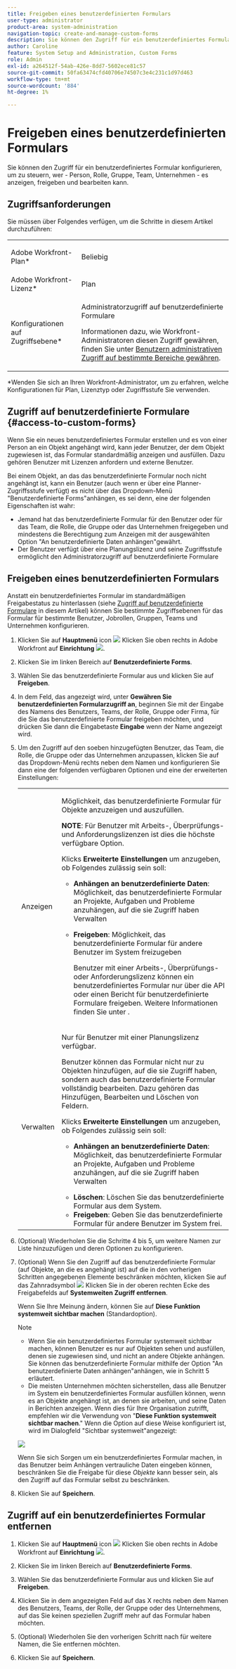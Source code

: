 ```yaml
---
title: Freigeben eines benutzerdefinierten Formulars
user-type: administrator
product-area: system-administration
navigation-topic: create-and-manage-custom-forms
description: Sie können den Zugriff für ein benutzerdefiniertes Formular konfigurieren, um zu steuern, wer - Person, Rolle, Gruppe, Team, Unternehmen - es anzeigen, freigeben und bearbeiten kann.
author: Caroline
feature: System Setup and Administration, Custom Forms
role: Admin
exl-id: a264512f-54ab-426e-8dd7-5602ece81c57
source-git-commit: 50fa63474cfd40706e74507c3e4c231c1d97d463
workflow-type: tm+mt
source-wordcount: '884'
ht-degree: 1%

---
```


# Freigeben eines benutzerdefinierten Formulars

Sie können den Zugriff für ein benutzerdefiniertes Formular konfigurieren, um zu steuern, wer - Person, Rolle, Gruppe, Team, Unternehmen - es anzeigen, freigeben und bearbeiten kann.

## Zugriffsanforderungen

Sie müssen über Folgendes verfügen, um die Schritte in diesem Artikel durchzuführen:

<table style="table-layout:auto"> 
 <col> 
 <col> 
 <tbody> 
  <tr data-mc-conditions=""> 
   <td role="rowheader"> <p>Adobe Workfront-Plan*</p> </td> 
   <td>Beliebig</td> 
  </tr> 
  <tr> 
   <td role="rowheader">Adobe Workfront-Lizenz*</td> 
   <td>Plan</td> 
  </tr> 
  <tr data-mc-conditions=""> 
   <td role="rowheader">Konfigurationen auf Zugriffsebene*</td> 
   <td> <p>Administratorzugriff auf benutzerdefinierte Formulare</p> <p>Informationen dazu, wie Workfront-Administratoren diesen Zugriff gewähren, finden Sie unter <a href="../../../administration-and-setup/add-users/configure-and-grant-access/grant-users-admin-access-certain-areas.md" class="MCXref xref" data-mc-variable-override="">Benutzern administrativen Zugriff auf bestimmte Bereiche gewähren</a>.</p> </td> 
  </tr> 
 </tbody> 
</table>

&#42;Wenden Sie sich an Ihren Workfront-Administrator, um zu erfahren, welche Konfigurationen für Plan, Lizenztyp oder Zugriffsstufe Sie verwenden.

## Zugriff auf benutzerdefinierte Formulare {#access-to-custom-forms}

Wenn Sie ein neues benutzerdefiniertes Formular erstellen und es von einer Person an ein Objekt angehängt wird, kann jeder Benutzer, der dem Objekt zugewiesen ist, das Formular standardmäßig anzeigen und ausfüllen. Dazu gehören Benutzer mit Lizenzen anfordern und externe Benutzer.

Bei einem Objekt, an das das benutzerdefinierte Formular noch nicht angehängt ist, kann ein Benutzer (auch wenn er über eine Planner-Zugriffsstufe verfügt) es nicht über das Dropdown-Menü &quot;Benutzerdefinierte Forms&quot;anhängen, es sei denn, eine der folgenden Eigenschaften ist wahr:

* Jemand hat das benutzerdefinierte Formular für den Benutzer oder für das Team, die Rolle, die Gruppe oder das Unternehmen freigegeben und mindestens die Berechtigung zum Anzeigen mit der ausgewählten Option &quot;An benutzerdefinierte Daten anhängen&quot;gewährt.
* Der Benutzer verfügt über eine Planungslizenz und seine Zugriffsstufe ermöglicht den Administratorzugriff auf benutzerdefinierte Formulare

## Freigeben eines benutzerdefinierten Formulars

Anstatt ein benutzerdefiniertes Formular im standardmäßigen Freigabestatus zu hinterlassen (siehe [Zugriff auf benutzerdefinierte Formulare](#access-to-custom-forms) in diesem Artikel) können Sie bestimmte Zugriffsebenen für das Formular für bestimmte Benutzer, Jobrollen, Gruppen, Teams und Unternehmen konfigurieren.

1. Klicken Sie auf **Hauptmenü** icon ![](assets/main-menu-icon.png) Klicken Sie oben rechts in Adobe Workfront auf **Einrichtung** ![](assets/gear-icon-settings.png).

1. Klicken Sie im linken Bereich auf **Benutzerdefinierte Forms**.
1. Wählen Sie das benutzerdefinierte Formular aus und klicken Sie auf **Freigeben**.
1. In dem Feld, das angezeigt wird, unter **Gewähren Sie benutzerdefinierten Formularzugriff an**, beginnen Sie mit der Eingabe des Namens des Benutzers, Teams, der Rolle, Gruppe oder Firma, für die Sie das benutzerdefinierte Formular freigeben möchten, und drücken Sie dann die Eingabetaste **Eingabe** wenn der Name angezeigt wird.
1. Um den Zugriff auf den soeben hinzugefügten Benutzer, das Team, die Rolle, die Gruppe oder das Unternehmen anzupassen, klicken Sie auf das Dropdown-Menü rechts neben dem Namen und konfigurieren Sie dann eine der folgenden verfügbaren Optionen und eine der erweiterten Einstellungen:

   <table style="table-layout:auto"> 
    <col> 
    <col> 
    <tbody> 
     <tr> 
      <td role="rowheader">Anzeigen</td> 
      <td> <p>Möglichkeit, das benutzerdefinierte Formular für Objekte anzuzeigen und auszufüllen.</p> <p><b>NOTE</b>: Für Benutzer mit Arbeits-, Überprüfungs- und Anforderungslizenzen ist dies die höchste verfügbare Option.</p> <p>Klicks <strong>Erweiterte Einstellungen</strong> um anzugeben, ob Folgendes zulässig sein soll:</p> 
       <ul> 
        <li><strong>Anhängen an benutzerdefinierte Daten</strong>: Möglichkeit, das benutzerdefinierte Formular an Projekte, Aufgaben und Probleme anzuhängen, auf die sie Zugriff haben Verwalten</li> 
        <li> <p><strong>Freigeben</strong>: Möglichkeit, das benutzerdefinierte Formular für andere Benutzer im System freizugeben</p> <p>Benutzer mit einer Arbeits-, Überprüfungs- oder Anforderungslizenz können ein benutzerdefiniertes Formular nur über die API oder einen Bericht für benutzerdefinierte Formulare freigeben. Weitere Informationen finden Sie unter .</p> </li> 
       </ul> </td> 
     </tr> 
     <tr> 
      <td role="rowheader">Verwalten</td> 
      <td> <p>Nur für Benutzer mit einer Planungslizenz verfügbar. </p> <p>Benutzer können das Formular nicht nur zu Objekten hinzufügen, auf die sie Zugriff haben, sondern auch das benutzerdefinierte Formular vollständig bearbeiten. Dazu gehören das Hinzufügen, Bearbeiten und Löschen von Feldern.</p> <p>Klicks <strong>Erweiterte Einstellungen</strong> um anzugeben, ob Folgendes zulässig sein soll:</p> 
       <ul> 
        <li> <p><strong>Anhängen an benutzerdefinierte Daten</strong>: Möglichkeit, das benutzerdefinierte Formular an Projekte, Aufgaben und Probleme anzuhängen, auf die sie Zugriff haben Verwalten</p> </li> 
        <li><strong>Löschen</strong>: Löschen Sie das benutzerdefinierte Formular aus dem System.</li> 
        <li><strong>Freigeben</strong>: Geben Sie das benutzerdefinierte Formular für andere Benutzer im System frei.</li> 
       </ul> </td> 
     </tr> 
    </tbody> 
   </table>

1. (Optional) Wiederholen Sie die Schritte 4 bis 5, um weitere Namen zur Liste hinzuzufügen und deren Optionen zu konfigurieren.
1. (Optional) Wenn Sie den Zugriff auf das benutzerdefinierte Formular (auf Objekte, an die es angehängt ist) auf die in den vorherigen Schritten angegebenen Elemente beschränken möchten, klicken Sie auf das Zahnradsymbol ![](assets/gear-icon-settings-with-dn-arrow.jpg) Klicken Sie in der oberen rechten Ecke des Freigabefelds auf **Systemweiten Zugriff entfernen**.

   Wenn Sie Ihre Meinung ändern, können Sie auf **Diese Funktion systemweit sichtbar machen** (Standardoption).

   >[!NOTE]
   >
   >* Wenn Sie ein benutzerdefiniertes Formular systemweit sichtbar machen, können Benutzer es nur auf Objekten sehen und ausfüllen, denen sie zugewiesen sind, und nicht an andere Objekte anhängen. Sie können das benutzerdefinierte Formular mithilfe der Option &quot;An benutzerdefinierte Daten anhängen&quot;anhängen, wie in Schritt 5 erläutert.
   >* Die meisten Unternehmen möchten sicherstellen, dass alle Benutzer im System ein benutzerdefiniertes Formular ausfüllen können, wenn es an Objekte angehängt ist, an denen sie arbeiten, und seine Daten in Berichten anzeigen. Wenn dies für Ihre Organisation zutrifft, empfehlen wir die Verwendung von &quot;**Diese Funktion systemweit sichtbar machen**.&quot; Wenn die Option auf diese Weise konfiguriert ist, wird im Dialogfeld &quot;Sichtbar systemweit&quot;angezeigt:
   >   
   >![](assets/visible-system-wide-350x480.png)
   >   
   >Wenn Sie sich Sorgen um ein benutzerdefiniertes Formular machen, in das Benutzer beim Anhängen vertrauliche Daten eingeben können, beschränken Sie die Freigabe für diese *Objekte* kann besser sein, als den Zugriff auf das Formular selbst zu beschränken.

1. Klicken Sie auf **Speichern**.

## Zugriff auf ein benutzerdefiniertes Formular entfernen

1. Klicken Sie auf **Hauptmenü** icon ![](assets/main-menu-icon.png) Klicken Sie oben rechts in Adobe Workfront auf **Einrichtung** ![](assets/gear-icon-settings.png).

1. Klicken Sie im linken Bereich auf **Benutzerdefinierte Forms**.
1. Wählen Sie das benutzerdefinierte Formular aus und klicken Sie auf **Freigeben**.
1. Klicken Sie in dem angezeigten Feld auf das X rechts neben dem Namen des Benutzers, Teams, der Rolle, der Gruppe oder des Unternehmens, auf das Sie keinen speziellen Zugriff mehr auf das Formular haben möchten.
1. (Optional) Wiederholen Sie den vorherigen Schritt nach für weitere Namen, die Sie entfernen möchten.
1. Klicken Sie auf **Speichern**.
